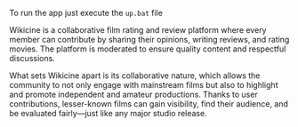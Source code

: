 To run the app just execute the `up.bat` file

Wikicine is a collaborative film rating and review platform where every member can contribute by sharing their opinions, writing reviews, and rating movies. The platform is moderated to ensure quality content and respectful discussions.

What sets Wikicine apart is its collaborative nature, which allows the community to not only engage with mainstream films but also to highlight and promote independent and amateur productions. Thanks to user contributions, lesser-known films can gain visibility, find their audience, and be evaluated fairly—just like any major studio release.

